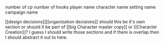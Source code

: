 number of cp
number of hooks
player name
character name
setting name
campaign name

[[design decisions]][[organization decisions]] should this be it's own section or should it be part of [[big Character master copy]] or [[Character Creation]]? I guess I should write those sections and if there is overlap then I should abstract it out to here.